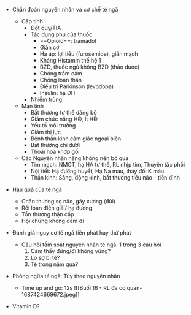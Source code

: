 - Chẩn đoán nguyên nhân và cơ chế té ngã
	- Cấp tính
		- Đột quỵ/TIA
		- Tác dụng phụ của thuốc
			- ==Opioid==: tramadol
			- Giãn cơ
			- Hạ áp: lợi tiểu (furosemide), giãn mạch
			- Kháng Histamin thế hệ 1
			- BZD, thuốc ngủ không BZD (thảo dược)
			- Chóng trầm cảm
			- Chống loạn thần
			- Điều trị Parkinson (levodopa)
			- Insulin: hạ ĐH
		- Nhiễm trùng
	- Mạn tính
		- Bất thường tư thế dáng bộ
		- Giảm chức năng HĐ, ít HĐ
		- Yếu tố môi trường
		- Giảm thị lực
		- Bệnh thần kinh cảm giác ngoại biên
		- Bat thường chi dưới
		- Thoái hóa khớp gối
	- Các Nguyên nhân nặng không nên bỏ qua
		- Tim mạch: NMCT, hạ HA tư thế, RL nhịp tim, Thuyên tắc phổi
		- Nội tiết: Hạ đường huyết, Hạ Na máu, thay đổi K máu
		- Thần kinh: Sảng, động kinh, bất thường tiểu não – tiền đình
- Hậu quả của té ngã
	- Chấn thương sọ não, gãy xương (đùi)
	- Rối loạn điện giải/ hạ đường
	- Tổn thương thận cấp
	- Hội chứng không dám đi
- Đánh giá nguy cơ té ngã tiên phát hay thứ phát
	- Câu hỏi tầm soát nguyên nhân té ngã: 1 trong 3 câu hỏi
		1. Cảm thấy đứng/đi không vững?
		2. Lo sợ bị té?
		3. Té trong năm qua?
- Phòng ngừa té ngã: Tùy theo nguyên nhân
	- Time up and go: 12s
![[Buổi 16 - RL đa cơ quan-1687424669672.jpeg]]

- Vitamin D?